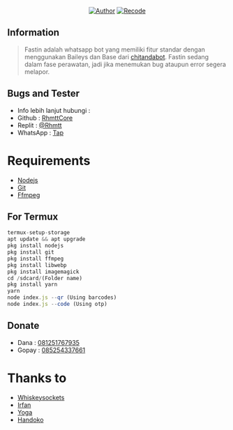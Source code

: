 <p align="center">
<a href="https://github.com/rtwone"><img title="Author" src="https://img.shields.io/badge/Author-Irfan-blue.svg?style=for-the-badge&logo=github"></a>
<a href="https://github.com/RhmttCore"><img title="Recode" src="https://img.shields.io/badge/Recode-Rahmat-blue.svg?style=for-the-badge&logo=github"></a>
</p>

</div

---

## Information
> Fastin adalah whatsapp bot yang memiliki fitur standar dengan menggunakan Baileys dan Base dari [chitandabot](https://github.com/rtwone/chitandabot).
> Fastin sedang dalam fase perawatan, jadi jika menemukan bug ataupun error segera melapor.

## Bugs and Tester
* Info lebih lanjut hubungi :
* Github : [RhmttCore](https://github.com/RhmttCore)
* Replit : [@Rhmtt](https://replit.com/@Rhmtt)
* WhatsApp : [Tap](https://wa.me/6285254337661)

# Requirements
* [Nodejs](https://nodejs.org/en/)
* [Git](https://git-scm.com/downloads)
* [Ffmpeg](https://github.com/BtbN/FFmpeg-Builds/releases/download/autobuild-2020-12-08-13-03/ffmpeg-n4.3.1-26-gca55240b8c-win64-gpl-4.3.zip)

## For Termux
```ts
termux-setup-storage
apt update && apt upgrade
pkg install nodejs
pkg install git
pkg install ffmpeg
pkg install libwebp
pkg install imagemagick
cd /sdcard/(Folder name)
pkg install yarn
yarn
node index.js --qr (Using barcodes)
node index.js --code (Using otp)
```

## Donate
- Dana : [081251767935](https://wa.me/6281251767935?text=Saya+ingin+berdonasi!)
- Gopay : [085254337661](https://wa.me/6285254337661?text=Saya+ingin+berdonasi)

# Thanks to
- [Whiskeysockets](https://github.com/whiskeysockets)
- [Irfan](https://github.com/rtwone)
- [Yoga](https://github.com/YogGanz)
- [Handoko](https://github.com/handoko19) 
